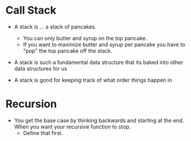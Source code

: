 # Call Stack

- A stack is ... a stack of pancakes.
    - You can only butter and syrup on the top pancake. 
    - If you want to maximize butter and syrup per pancake you have to "pop" the top pancake off the stack.
- A stack is such a fundamental data structure that its baked into other data structures for us

- A stack is good for keeping track of what order things happen in


# Recursion

- You get the base case by thinking backwards and starting at the end. When you want your recursive function to stop.
    - Define that first.